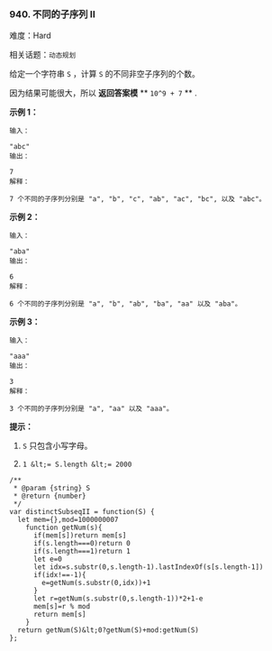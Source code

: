 ### 940. 不同的子序列 II

难度：Hard

相关话题：`动态规划`

给定一个字符串 `S` ，计算 `S` 的不同非空子序列的个数。



因为结果可能很大，所以 **返回答案模**  **  `10^9 + 7` ** .







 **示例 1：** 





```
输入：

"abc"
输出：

7
解释：

7 个不同的子序列分别是 "a", "b", "c", "ab", "ac", "bc", 以及 "abc"。

```

 **示例 2：** 





```
输入：

"aba"
输出：

6
解释：

6 个不同的子序列分别是 "a", "b", "ab", "ba", "aa" 以及 "aba"。

```

 **示例 3：** 





```
输入：

"aaa"
输出：

3
解释：

3 个不同的子序列分别是 "a", "aa" 以及 "aaa"。

```









 **提示：** 





1.  `S` 只包含小写字母。

2.  `1 &lt;= S.length &lt;= 2000` 














```
/**
 * @param {string} S
 * @return {number}
 */
var distinctSubseqII = function(S) {
  let mem={},mod=1000000007
    function getNum(s){
      if(mem[s])return mem[s]
      if(s.length===0)return 0
      if(s.length===1)return 1
      let e=0
      let idx=s.substr(0,s.length-1).lastIndexOf(s[s.length-1])
      if(idx!==-1){
        e=getNum(s.substr(0,idx))+1
      }
      let r=getNum(s.substr(0,s.length-1))*2+1-e
      mem[s]=r % mod
      return mem[s]
    }
  return getNum(S)&lt;0?getNum(S)+mod:getNum(S)
};



```
